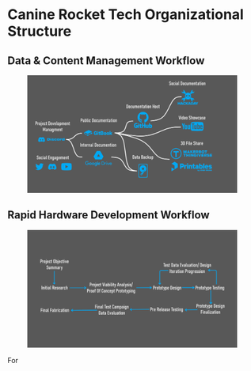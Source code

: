 # Canine Rocket Tech Organizational Structure

## Data & Content Management Workflow

<figure><img src="../.gitbook/assets/K-TECH Project Managment.png" alt=""><figcaption></figcaption></figure>

## Rapid Hardware Development Workflow

<figure><img src="../.gitbook/assets/K-Tech Rapid Devloepment Workflow.png" alt=""><figcaption></figcaption></figure>

For&#x20;

